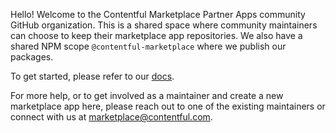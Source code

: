 Hello! Welcome to the Contentful Marketplace Partner Apps community GitHub organization. This is a shared space where community maintainers can choose to keep their marketplace app repositories. We also have a shared NPM scope `@contentful-marketplace` where we publish our packages.

To get started, please refer to our [docs](https://github.com/marketplace-partner-apps/docs). 

For more help, or to get involved as a maintainer and create a new marketplace app here, please reach out to one of the existing maintainers or connect with us at marketplace@contentful.com.
